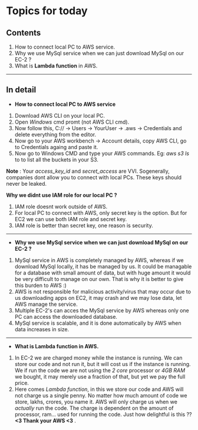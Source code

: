 # Topics for today

## Contents 
1. How to connect local PC to AWS service.
2. Why we use MySql service when we can just download MySql on our EC-2 ?
3. What is **Lambda function** in AWS.
---
 
## In detail

* **How to connect local PC to AWS service**
1. Download AWS CLI on your local PC.
2. Open *Windows* cmd promt (not AWS CLI cmd).
3. Now follow this, C:// -> Users -> YourUser -> .aws -> Credentials and delete everything from the editor.
4. Now go to your AWS workbench -> Account details, copy AWS CLI, go to Credentials againg and paste it.
5. Now go to Windows CMD and type your AWS commands. Eg: *aws s3 ls* to to list all the buckets in your S3.
 

**Note** : Your *access_key_id* and *secret_access* are VVI. Sogenerally, companies dont allow you to connect with local PCs.           These keys should never be leaked.


**Why we didnt use IAM role for our local PC ?**


1. IAM role doesnt work outside of AWS.
2. For local PC to connect with AWS, only secret key is the option. But for EC2 we can use both IAM role and secret key.
3. IAM role is better than secret key, one reason is security.

---
* **Why we use MySql service when we can just download MySql on our EC-2 ?**
1. MySql service in AWS is completely managed by AWS, whereas if we download MySql locally, it has be managed by us.
   It could be managable for a database with small amount of data, but with huge amount it would be very difficult to manage on our own.
   That is why it is better to give this burden to AWS :)
2. AWS is not responsible for malicious activity/virus that may occur due to us downloading apps on EC2, it may crash and we may lose 
   data, let AWS manage the service.
3. Multiple EC-2's can acces the MySql service by AWS whereas only one PC can access the downloaded database.
4. MySql service is scalable, and it is done automatically by AWS when data increases in size.


---
* **What is **Lambda function** in AWS.**

1. In EC-2 we are charged money while the instance is running. We can store our code and not run it, but it will cost us
   if the instance is running. We if run the code we are not using the *2 core* processor or *4GB RAM* we bought, it may merely
   use a fraction of that, but yet we pay the full price.
2. Here comes *Lambda function*, in this we store our code and AWS will not charge us a single penny. No matter how much amount of
   code we store, lakhs, crores, you name it. AWS will only charge us when we *actually* run the code. The charge is dependent on the
   amount of processor, ram... used for running the code. Just how delightful is this ??  **<3 Thank your AWS <3** .
